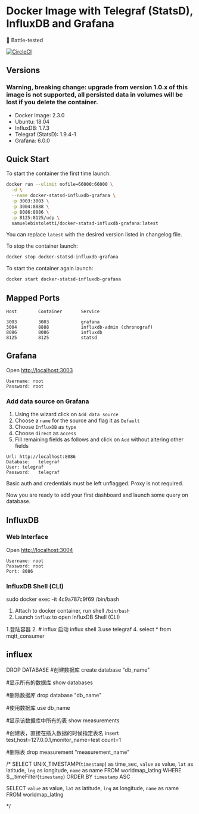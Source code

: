 # Docker Image with Telegraf (StatsD), InfluxDB and Grafana

:facepunch: Battle-tested

[![CircleCI](https://circleci.com/gh/samuelebistoletti/docker-statsd-influxdb-grafana.svg?style=svg)](https://circleci.com/gh/samuelebistoletti/docker-statsd-influxdb-grafana)

## Versions

### Warning, breaking change: upgrade from version 1.0.x of this image is not supported, all persisted data in volumes will be lost if you delete the container.

* Docker Image:      2.3.0
* Ubuntu:            18.04
* InfluxDB:          1.7.3
* Telegraf (StatsD): 1.9.4-1
* Grafana:           6.0.0

## Quick Start

To start the container the first time launch:

```sh
docker run --ulimit nofile=66000:66000 \
  -d \
  --name docker-statsd-influxdb-grafana \
  -p 3003:3003 \
  -p 3004:8888 \
  -p 8086:8086 \
  -p 8125:8125/udp \
  samuelebistoletti/docker-statsd-influxdb-grafana:latest
```

You can replace `latest` with the desired version listed in changelog file.

To stop the container launch:

```sh
docker stop docker-statsd-influxdb-grafana
```

To start the container again launch:

```sh
docker start docker-statsd-influxdb-grafana
```

## Mapped Ports

```
Host		Container		Service

3003		3003			grafana
3004		8888			influxdb-admin (chronograf)
8086		8086			influxdb
8125		8125			statsd
```

## Grafana

Open <http://localhost:3003>

```
Username: root
Password: root
```

### Add data source on Grafana

1. Using the wizard click on `Add data source`
2. Choose a `name` for the source and flag it as `Default`
3. Choose `InfluxDB` as `type`
4. Choose `direct` as `access`
5. Fill remaining fields as follows and click on `Add` without altering other fields

```
Url: http://localhost:8086
Database:	telegraf
User: telegraf
Password:	telegraf
```

Basic auth and credentials must be left unflagged. Proxy is not required.

Now you are ready to add your first dashboard and launch some query on database.

## InfluxDB

### Web Interface

Open <http://localhost:3004>

```
Username: root
Password: root
Port: 8086
```

### InfluxDB Shell (CLI)

sudo docker exec -it 4c9a787c9f69  /bin/bash

1. Attach to docker container, run shell `/bin/bash`
2. Launch `influx` to open InfluxDB Shell (CLI)

1.登陆容器
2. # influx 启动 influx shell
3.use telegraf
4. select * from mqtt_consumer

## influex
  DROP DATABASE
  #创建数据库
create database "db_name"
 
#显示所有的数据库
show databases
 
#删除数据库
drop database "db_name"
 
#使用数据库
use db_name
 
#显示该数据库中所有的表
show measurements
 
#创建表，直接在插入数据的时候指定表名
insert test,host=127.0.0.1,monitor_name=test count=1
 
#删除表
drop measurement "measurement_name"




/*
SELECT
  UNIX_TIMESTAMP(`timestamp`) as time_sec,
  `value` as value,
  `lat` as latitude,
  `lng` as longitude,
  `name` as name
FROM worldmap_latlng
WHERE $__timeFilter(`timestamp`)
ORDER BY `timestamp` ASC



SELECT
  `value` as value,
  `lat` as latitude,
  `lng` as longitude,
  `name` as name
FROM worldmap_latlng


*/

